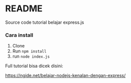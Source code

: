 # README #

Source code tutorial belajar express.js

### Cara install ###

1.  Clone 
2. Run `npm install`
3. run `node index.js`

Full tutorial bisa dicek disini:

https://ngide.net/belajar-nodejs-kenalan-dengan-express/